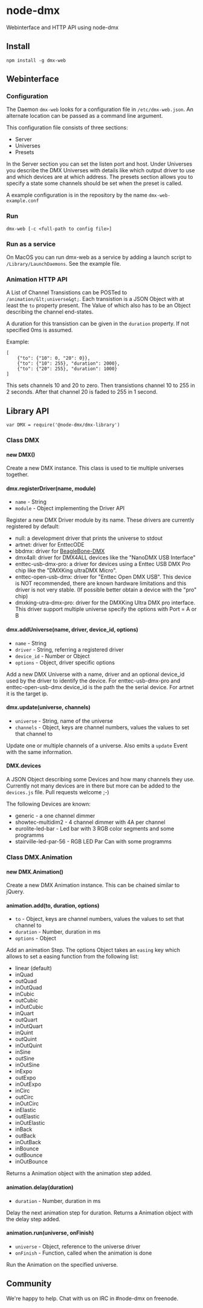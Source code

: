 # node-dmx

Webinterface and HTTP API using node-dmx

## Install

`npm install -g dmx-web`

## Webinterface

### Configuration

The Daemon `dmx-web` looks for a configuration file in `/etc/dmx-web.json`. An alternate location can be passed as a command line argument.

This configuration file consists of three sections:

- Server
- Universes
- Presets

In the Server section you can set the listen port and host.
Under Universes you describe the DMX Universes with details like which output driver to use and which devices are at which address.
The presets section allows you to specify a state some channels should be set when the preset is called.

A example configuration is in the repository by the name `dmx-web-example.conf`

### Run

`dmx-web [-c <full-path to config file>]`

### Run as a service

On MacOS you can run dmx-web as a service by adding a launch script to `/Library/LaunchDaemons`. See the example file.

### Animation HTTP API

A List of Channel Transistions can be POSTed to `/animation/&lt;universe&gt;`. Each transistion is a JSON Object with at least the `to` property present. The Value of which also has to be an Object describing the channel end-states.

A duration for this transistion can be given in the `duration` property.
If not specified 0ms is assumed.

Example:

	[
		{"to": {"10": 0, "20": 0}},
		{"to": {"10": 255}, "duration": 2000},
		{"to": {"20": 255}, "duration": 1000}
	]

This sets channels 10 and 20 to zero. Then transistions channel 10 to 255 in 2 seconds. After that channel 20 is faded to 255 in 1 second.

## Library API

	var DMX = require('@node-dmx/dmx-library')

### Class DMX

#### new DMX()

Create a new DMX instance. This class is used to tie multiple universes together.

#### dmx.registerDriver(name, module)

- `name` - String
- `module` - Object implementing the Driver API


Register a new DMX Driver module by its name.
These drivers are currently registered by default:

- null: a development driver that prints the universe to stdout
- artnet: driver for EnttecODE
- bbdmx: driver for [BeagleBone-DMX](https://github.com/boxysean/beaglebone-DMX)
- dmx4all: driver for DMX4ALL devices like the "NanoDMX USB Interface"
- enttec-usb-dmx-pro: a driver for devices using a Enttec USB DMX Pro chip like the "DMXKing ultraDMX Micro".
- enttec-open-usb-dmx: driver for "Enttec Open DMX USB". This device is NOT recommended, there are known hardware limitations and this driver is not very stable. (If possible better obtain a device with the "pro" chip)
- dmxking-utra-dmx-pro: driver for the DMXKing Ultra DMX pro interface. This driver support multiple universe specify the options with Port = A or B

#### dmx.addUniverse(name, driver, device_id, options)

- `name` - String
- `driver` - String, referring a registered driver
- `device_id` - Number or Object
- `options` - Object, driver specific options

Add a new DMX Universe with a name, driver and an optional device_id used by the driver to identify the device.
For enttec-usb-dmx-pro and enttec-open-usb-dmx device_id is the path the the serial device. For artnet it is the target ip.

#### dmx.update(universe, channels)

- `universe` - String, name of the universe
- `channels` - Object, keys are channel numbers, values the values to set that channel to

Update one or multiple channels of a universe. Also emits a `update` Event with the same information.


#### DMX.devices

A JSON Object describing some Devices and how many channels they use.
Currently not many devices are in there but more can be added to the `devices.js` file. Pull requests welcome ;-)

The following Devices are known:

- generic - a one channel dimmer
- showtec-multidim2 - 4 channel dimmer with 4A per channel
- eurolite-led-bar - Led bar with 3 RGB color segments and some programms
- stairville-led-par-56 - RGB LED Par Can with some programms

### Class DMX.Animation

#### new DMX.Animation()

Create a new DMX Animation instance. This can be chained similar to jQuery.

#### animation.add(to, duration, options)

- `to` - Object, keys are channel numbers, values the values to set that channel to
- `duration` - Number, duration in ms
- `options` - Object

Add an animation Step.
The options Object takes an `easing` key which allows to set a easing function from the following list:

- linear (default)
- inQuad
- outQuad
- inOutQuad
- inCubic
- outCubic
- inOutCubic
- inQuart
- outQuart
- inOutQuart
- inQuint
- outQuint
- inOutQuint
- inSine
- outSine
- inOutSine
- inExpo
- outExpo
- inOutExpo
- inCirc
- outCirc
- inOutCirc
- inElastic
- outElastic
- inOutElastic
- inBack
- outBack
- inOutBack
- inBounce
- outBounce
- inOutBounce

Returns a Animation object with the animation step added.


#### animation.delay(duration)

- `duration` - Number, duration in ms

Delay the next animation step for duration.
Returns a Animation object with the delay step added.


#### animation.run(universe, onFinish)

- `universe` - Object, reference to the universe driver
- `onFinish` - Function, called when the animation is done

Run the Animation on the specified universe.


## Community

We're happy to help. Chat with us on IRC in #node-dmx on freenode.
